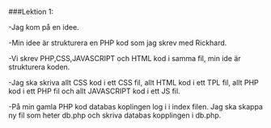  ###Lektion 1:
 
-Jag kom på en idee.

-Min idee är strukturera en PHP kod som jag skrev med Rickhard.

-Vi skrev PHP,CSS,JAVASCRIPT och HTML kod i samma fil, min ide är strukturera koden.

-Jag ska skriva allt CSS kod i ett CSS fil, allt HTML kod i ett TPL fil, allt PHP kod i ett PHP fil och allt JAVASCRIPT kod i ett JS fil.

-På min gamla PHP kod databas koplingen log i i index filen. Jag ska skappa ny fil som heter db.php och skriva databas kopplingen i db.php.
